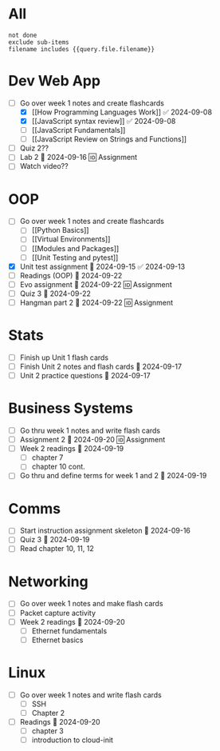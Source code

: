 # All
```tasks
not done
exclude sub-items
filename includes {{query.file.filename}}
```

# Dev Web App
- [ ] Go over week 1 notes and create flashcards
	- [x] [[How Programming Languages Work]] ✅ 2024-09-08
	- [x] [[JavaScript syntax review]] ✅ 2024-09-08
	- [ ] [[JavaScript Fundamentals]]
	- [ ] [[JavaScript Review on Strings and Functions]]
- [ ] Quiz 2??
- [ ] Lab 2 📅 2024-09-16 🆔 Assignment
- [ ] Watch video??
# OOP
- [ ] Go over week 1 notes and create flashcards
	- [ ] [[Python Basics]]
	- [ ] [[Virtual Environments]]
	- [ ] [[Modules and Packages]]
	- [ ] [[Unit Testing and pytest]]
- [x] Unit test assignment 📅 2024-09-15 ✅ 2024-09-13
- [ ] Readings (OOP) 📅 2024-09-22
- [ ] Evo assignment 📅 2024-09-22 🆔 Assignment
- [ ] Quiz 3 📅 2024-09-22 
- [ ] Hangman part 2 📅 2024-09-22 🆔 Assignment
# Stats
- [ ] Finish up Unit 1 flash cards
- [ ] Finish Unit 2 notes and flash cards 📅 2024-09-17
- [ ] Unit 2 practice questions 📅 2024-09-17 
# Business Systems
- [ ] Go thru week 1 notes and write flash cards
- [ ] Assignment 2 📅 2024-09-20 🆔 Assignment
- [ ] Week 2 readings 📅 2024-09-19 
	- [ ] chapter 7
	- [ ] chapter 10 cont.
- [ ] Go thru and define terms for week 1 and 2 📅 2024-09-19 
# Comms
- [ ] Start instruction assignment skeleton 📅 2024-09-16 
- [ ] Quiz 3 📅 2024-09-19
- [ ] Read chapter 10, 11, 12
# Networking
- [ ] Go over week 1 notes and make flash cards
- [ ] Packet capture activity
- [ ] Week 2 readings 📅 2024-09-20 
	- [ ] Ethernet fundamentals
	- [ ] Ethernet basics
# Linux
- [ ] Go over week 1 notes and write flash cards
	- [ ] SSH
	- [ ] Chapter 2
- [ ] Readings 📅 2024-09-20 
	- [ ] chapter 3
	- [ ] introduction to cloud-init
